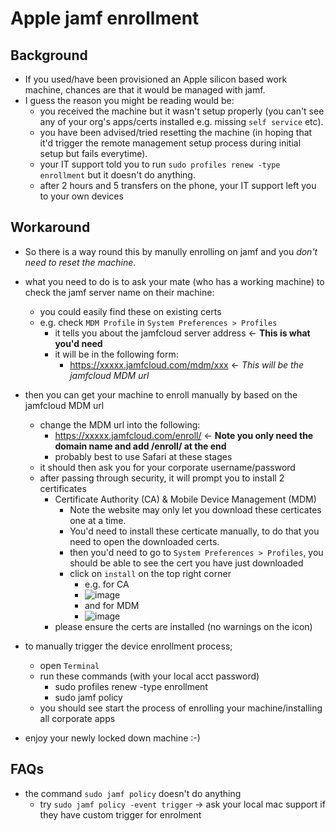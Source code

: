 # Apple jamf enrollment

## Background
- If you used/have been provisioned an Apple silicon based work machine, chances are that it would be managed with jamf.
- I guess the reason you might be reading would be:
  - you received the machine but it wasn't setup properly (you can't see any of your org's apps/certs installed e.g. missing `self service` etc).
  - you have been advised/tried resetting the machine (in hoping that it'd trigger the remote management setup process during initial setup but fails everytime).
  - your IT support told you to run `sudo profiles renew -type enrollment` but it doesn't do anything.
  - after 2 hours and 5 transfers on the phone, your IT support left you to your own devices

## Workaround

- So there is a way round this by manully enrolling on jamf and you *don't need to reset the machine*.
- what you need to do is to ask your mate (who has a working machine) to check the jamf server name on their machine:
  - you could easily find these on existing certs
  - e.g. check `MDM Profile` in `System Preferences > Profiles`
    - it tells you about the jamfcloud server address <- **This is what you'd need**
    - it will be in the following form:
      - https://xxxxx.jamfcloud.com/mdm/xxx <- *This will be the jamfcloud MDM url*

- then you can get your machine to enroll manually by based on the jamfcloud MDM url
  - change the MDM url into the following:
    - https://xxxxx.jamfcloud.com/enroll/ <- **Note you only need the domain name and add /enroll/ at the end**
    - probably best to use Safari at these stages
  - it should then ask you for your corporate username/password
  - after passing through security, it will prompt you to install 2 certificates
    - Certificate Authority (CA) & Mobile Device Management (MDM)
      - Note the website may only let you download these certicates one at a time.
      - You'd need to install these certicate manually, to do that you need to open the downloaded certs.
      - then you'd need to go to `System Preferences > Profiles`, you should be able to see the cert you have just downloaded
      - click on `install` on the top right corner
        - e.g. for CA 
        - ![image](https://user-images.githubusercontent.com/47578869/176047006-ec0e7194-c9c0-453b-a61c-150cff96e2c7.png)
        - and for MDM
        - ![image](https://user-images.githubusercontent.com/47578869/176047261-82afbb5e-db0f-49df-b24e-90d70f5d5312.png)
    - please ensure the certs are installed (no warnings on the icon)

- to manually trigger the device enrollment process;
  - open `Terminal`
  - run these commands (with your local acct password)
    - sudo profiles renew -type enrollment
    - sudo jamf policy
  - you should see start the process of enrolling your machine/installing all corporate apps
 - enjoy your newly locked down machine :-)

## FAQs
- the command `sudo jamf policy` doesn't do anything
  - try `sudo jamf policy -event trigger` -> ask your local mac support if they have custom trigger for enrolment
 
